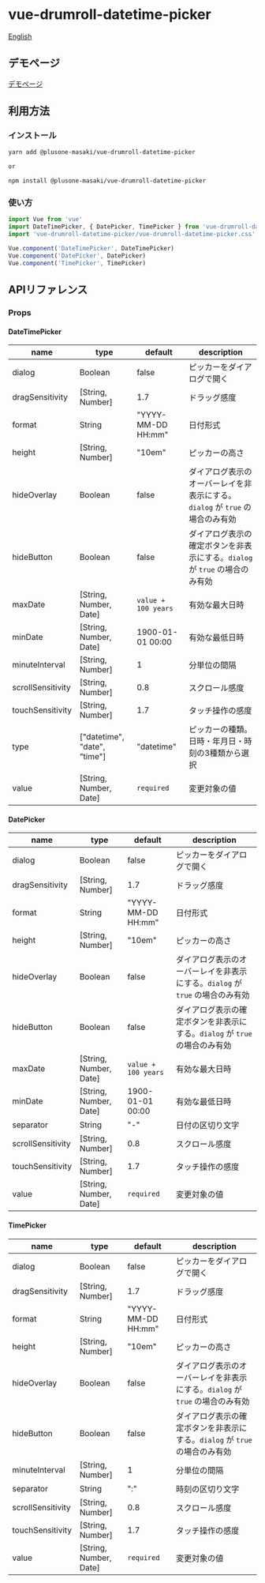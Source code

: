 # vue-drumroll-datetime-picker

[English](README.md)

## デモページ

[デモページ](https://www.plus-one.tech/vue-drumroll-datetime-picker/)

## 利用方法

### インストール

```bash
yarn add @plusone-masaki/vue-drumroll-datetime-picker

or

npm install @plusone-masaki/vue-drumroll-datetime-picker
```

### 使い方

```javascript
import Vue from 'vue'
import DateTimePicker, { DatePicker, TimePicker } from 'vue-drumroll-datetime-picker'
import 'vue-drumroll-datetime-picker/vue-drumroll-datetime-picker.css'

Vue.component('DateTimePicker', DateTimePicker)
Vue.component('DatePicker', DatePicker)
Vue.component('TimePicker', TimePicker)
```

## APIリファレンス

### Props

#### DateTimePicker

|name|type|default|description|
|---|---|---|---|
|dialog|Boolean|false|ピッカーをダイアログで開く|
|dragSensitivity|[String, Number]|1.7|ドラッグ感度|
|format|String|"YYYY-MM-DD HH:mm"|日付形式|
|height|[String, Number]|"10em"|ピッカーの高さ|
|hideOverlay|Boolean|false|ダイアログ表示のオーバーレイを非表示にする。`dialog` が `true` の場合のみ有効|
|hideButton|Boolean|false|ダイアログ表示の確定ボタンを非表示にする。`dialog` が `true` の場合のみ有効|
|maxDate|[String, Number, Date]|`value + 100 years`|有効な最大日時|
|minDate|[String, Number, Date]|1900-01-01 00:00|有効な最低日時|
|minuteInterval|[String, Number]|1|分単位の間隔|
|scrollSensitivity|[String, Number]|0.8|スクロール感度|
|touchSensitivity|[String, Number]|1.7|タッチ操作の感度|
|type|["datetime", "date", "time"]|"datetime"|ピッカーの種類。日時・年月日・時刻の3種類から選択|
|value|[String, Number, Date]|`required`|変更対象の値|

#### DatePicker

|name|type|default|description|
|---|---|---|---|
|dialog|Boolean|false|ピッカーをダイアログで開く|
|dragSensitivity|[String, Number]|1.7|ドラッグ感度|
|format|String|"YYYY-MM-DD HH:mm"|日付形式|
|height|[String, Number]|"10em"|ピッカーの高さ|
|hideOverlay|Boolean|false|ダイアログ表示のオーバーレイを非表示にする。`dialog` が `true` の場合のみ有効|
|hideButton|Boolean|false|ダイアログ表示の確定ボタンを非表示にする。`dialog` が `true` の場合のみ有効|
|maxDate|[String, Number, Date]|`value + 100 years`|有効な最大日時|
|minDate|[String, Number, Date]|1900-01-01 00:00|有効な最低日時|
|separator|String|"-"|日付の区切り文字|
|scrollSensitivity|[String, Number]|0.8|スクロール感度|
|touchSensitivity|[String, Number]|1.7|タッチ操作の感度|
|value|[String, Number, Date]|`required`|変更対象の値|

#### TimePicker

|name|type|default|description|
|---|---|---|---|
|dialog|Boolean|false|ピッカーをダイアログで開く|
|dragSensitivity|[String, Number]|1.7|ドラッグ感度|
|format|String|"YYYY-MM-DD HH:mm"|日付形式|
|height|[String, Number]|"10em"|ピッカーの高さ|
|hideOverlay|Boolean|false|ダイアログ表示のオーバーレイを非表示にする。`dialog` が `true` の場合のみ有効|
|hideButton|Boolean|false|ダイアログ表示の確定ボタンを非表示にする。`dialog` が `true` の場合のみ有効|
|minuteInterval|[String, Number]|1|分単位の間隔|
|separator|String|":"|時刻の区切り文字|
|scrollSensitivity|[String, Number]|0.8|スクロール感度|
|touchSensitivity|[String, Number]|1.7|タッチ操作の感度|
|value|[String, Number, Date]|`required`|変更対象の値|
